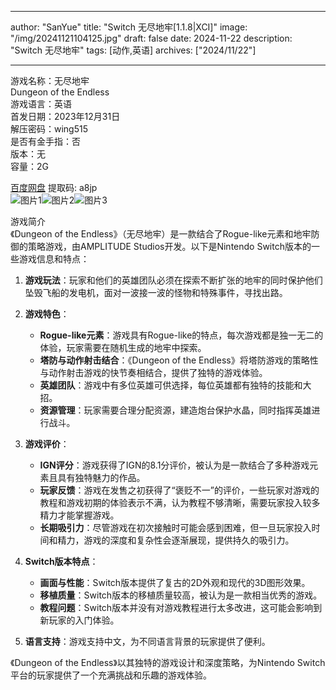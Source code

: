 
---
author: "SanYue"
title: "Switch 无尽地牢[1.1.8|XCI]"
image: "/img/20241121104125.jpg"
draft: false
date: 2024-11-22
description: "Switch 无尽地牢"
tags: [动作,英语]
archives: ["2024/11/22"]

---

游戏名称：无尽地牢   
Dungeon of the Endless    
游戏语言：英语  
首发日期：2023年12月31日  
解压密码：wing515  
是否有金手指：否  
版本：无   
容量：2G

[百度网盘](https://pan.baidu.com/s/1fLXTohesz3YWvRNwrxuDfw) 提取码: a8jp  
![图片1](/img/d2a1e2.jpg)![图片2](/img/5371b6.jpg)![图片3](/img/f91bf6.jpg)  

游戏简介  
《Dungeon of the Endless》（无尽地牢）是一款结合了Rogue-like元素和地牢防御的策略游戏，由AMPLITUDE Studios开发。以下是Nintendo Switch版本的一些游戏信息和特点：

1. **游戏玩法**：玩家和他们的英雄团队必须在探索不断扩张的地牢的同时保护他们坠毁飞船的发电机，面对一波接一波的怪物和特殊事件，寻找出路。

2. **游戏特色**：
   - **Rogue-like元素**：游戏具有Rogue-like的特点，每次游戏都是独一无二的体验，玩家需要在随机生成的地牢中探索。
   - **塔防与动作射击结合**：《Dungeon of the Endless》将塔防游戏的策略性与动作射击游戏的快节奏相结合，提供了独特的游戏体验。
   - **英雄团队**：游戏中有多位英雄可供选择，每位英雄都有独特的技能和大招。
   - **资源管理**：玩家需要合理分配资源，建造炮台保护水晶，同时指挥英雄进行战斗。

3. **游戏评价**：
   - **IGN评分**：游戏获得了IGN的8.1分评价，被认为是一款结合了多种游戏元素且具有独特魅力的作品。
   - **玩家反馈**：游戏在发售之初获得了“褒贬不一”的评价，一些玩家对游戏的教程和游戏初期的体验表示不满，认为教程不够清晰，需要玩家投入较多精力才能掌握游戏。
   - **长期吸引力**：尽管游戏在初次接触时可能会感到困难，但一旦玩家投入时间和精力，游戏的深度和复杂性会逐渐展现，提供持久的吸引力。

4. **Switch版本特点**：
   - **画面与性能**：Switch版本提供了复古的2D外观和现代的3D图形效果。
   - **移植质量**：Switch版本的移植质量较高，被认为是一款相当优秀的游戏。
   - **教程问题**：Switch版本并没有对游戏教程进行太多改进，这可能会影响到新玩家的入门体验。

5. **语言支持**：游戏支持中文，为不同语言背景的玩家提供了便利。

《Dungeon of the Endless》以其独特的游戏设计和深度策略，为Nintendo Switch平台的玩家提供了一个充满挑战和乐趣的游戏体验。

